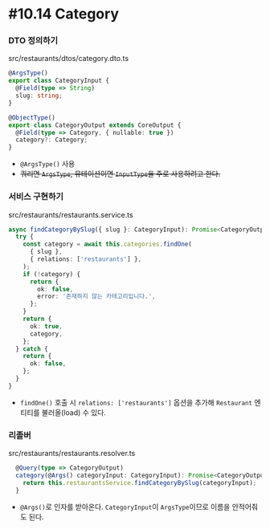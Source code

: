 # #10.14 Category

### DTO 정의하기

src/restaurants/dtos/category.dto.ts

```ts
@ArgsType()
export class CategoryInput {
  @Field(type => String)
  slug: string;
}

@ObjectType()
export class CategoryOutput extends CoreOutput {
  @Field(type => Category, { nullable: true })
  category?: Category;
}
```

- `@ArgsType()` 사용
- <s>쿼리면 `ArgsType`, 뮤테이션이면 `InputType`을 주로 사용하려고 한다.</s>

### 서비스 구현하기

src/restaurants/restaurants.service.ts

```ts
async findCategoryBySlug({ slug }: CategoryInput): Promise<CategoryOutput> {
  try {
    const category = await this.categories.findOne(
      { slug },
      { relations: ['restaurants'] },
    );
    if (!category) {
      return {
        ok: false,
        error: '존재하지 않는 카테고리입니다.',
      };
    }
    return {
      ok: true,
      category,
    };
  } catch {
    return {
      ok: false,
    };
  }
}
```

- `findOne()` 호출 시 `relations: ['restaurants']` 옵션을 추가해 `Restaurant` 엔티티를 불러올(load) 수 있다.

### 리졸버

src/restaurants/restaurants.resolver.ts

```ts
  @Query(type => CategoryOutput)
  category(@Args() categoryInput: CategoryInput): Promise<CategoryOutput> {
    return this.restaurantsService.findCategoryBySlug(categoryInput);
  }
```

- `@Args()`로 인자를 받아온다. `CategoryInput`이 `ArgsType`이므로 이름을 안적어줘도 된다.
